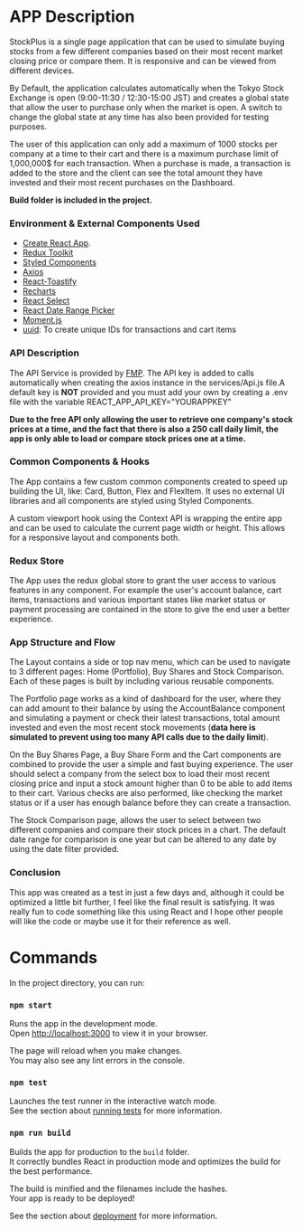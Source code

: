 # APP Description

StockPlus is a single page application that can be used to simulate buying stocks from a few different companies based on their most recent market closing price or compare them. It is responsive and can be viewed from different devices.

By Default, the application calculates automatically when the Tokyo Stock Exchange is open (9:00-11:30 / 12:30-15:00 JST) and creates a global state that allow the user to purchase only when the market is open.
A switch to change the global state at any time has also been provided for testing purposes.

The user of this application can only add a maximum of 1000 stocks per company at a time to their cart and there is a maximum purchase limit of 1,000,000$ for each transaction.
When a purchase is made, a transaction is added to the store and the client can see the total amount they have invested and their most recent purchases on the Dashboard.

**Build folder is included in the project.**

### Environment & External Components Used

- [Create React App](https://github.com/facebook/create-react-app).
- [Redux Toolkit](https://redux-toolkit.js.org/)
- [Styled Components](https://styled-components.com/)
- [Axios](https://github.com/axios/axios)
- [React-Toastify](https://github.com/fkhadra/react-toastify)
- [Recharts](https://recharts.org/en-US)
- [React Select](https://react-select.com/)
- [React Date Range Picker](https://github.com/wojtekmaj/react-daterange-picker)
- [Moment.js](https://momentjs.com/)
- [uuid](https://github.com/uuidjs/uuid): To create unique IDs for transactions and cart items

### API Description

The API Service is provided by [FMP](https://site.financialmodelingprep.com/).
The API key is added to calls automatically when creating the axios instance in the services/Api.js file.A default key is **NOT** provided and you must add your own by creating a .env file with the variable REACT_APP_API_KEY="YOURAPPKEY"

**Due to the free API only allowing the user to retrieve one company's stock prices at a time, and the fact that there is also a 250 call daily limit, the app is only able to load or compare stock prices one at a time.**

### Common Components & Hooks

The App contains a few custom common components created to speed up building the UI, like: Card, Button, Flex and FlexItem. It uses no external UI libraries and all components are styled using Styled Components.

A custom viewport hook using the Context API is wrapping the entire app and can be used to calculate the current page width or height. This allows for a responsive layout and components both.

### Redux Store

The App uses the redux global store to grant the user access to various features in any component.
For example the user's account balance, cart items, transactions and various important states like market status or payment processing are contained in the store to give the end user a better experience.

### App Structure and Flow

The Layout contains a side or top nav menu, which can be used to navigate to 3 different pages: Home (Portfolio), Buy Shares and Stock Comparison.
Each of these pages is built by including various reusable components.

The Portfolio page works as a kind of dashboard for the user, where they can add amount to their balance by using the AccountBalance component and simulating a payment or check their latest transactions, total amount invested and even the most recent stock movements (**data here is simulated to prevent using too many API calls due to the daily limit**).

On the Buy Shares Page, a Buy Share Form and the Cart components are combined to provide the user a simple and fast buying experience. The user should select a company from the select box to load their most recent closing price and input a stock amount higher than 0 to be able to add items to their cart.
Various checks are also performed, like checking the market status or if a user has enough balance before they can create a transaction.

The Stock Comparison page, allows the user to select between two different companies and compare their stock prices in a chart. The default date range for comparison is one year but can be altered to any date by using the date filter provided.

### Conclusion

This app was created as a test in just a few days and, although it could be optimized a little bit further, I feel like the final result is satisfying. It was really fun to code something like this using React and I hope other people will like the code or maybe use it for their reference as well.

# Commands

In the project directory, you can run:

### `npm start`

Runs the app in the development mode.\
Open [http://localhost:3000](http://localhost:3000) to view it in your browser.

The page will reload when you make changes.\
You may also see any lint errors in the console.

### `npm test`

Launches the test runner in the interactive watch mode.\
See the section about [running tests](https://facebook.github.io/create-react-app/docs/running-tests) for more information.

### `npm run build`

Builds the app for production to the `build` folder.\
It correctly bundles React in production mode and optimizes the build for the best performance.

The build is minified and the filenames include the hashes.\
Your app is ready to be deployed!

See the section about [deployment](https://facebook.github.io/create-react-app/docs/deployment) for more information.
